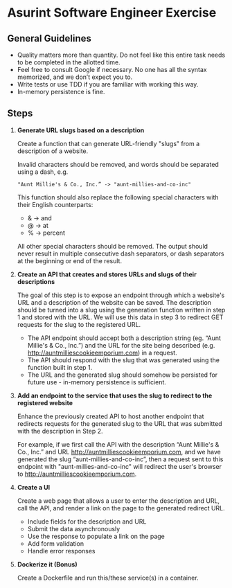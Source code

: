 # Asurint Software Engineer Exercise

## General Guidelines

- Quality matters more than quantity. Do not feel like this entire task needs to be completed in the allotted time.
- Feel free to consult Google if necessary. No one has all the syntax memorized, and we don’t expect you to.
- Write tests or use TDD if you are familiar with working this way.
- In-memory persistence is fine.

## Steps

1. **Generate URL slugs based on a description**

   Create a function that can generate URL-friendly "slugs" from a description of a website.

   Invalid characters should be removed, and words should be separated using a dash, e.g.

   ```
   "Aunt Millie's & Co., Inc.” -> "aunt-millies-and-co-inc"
   ```

   This function should also replace the following special characters with their English counterparts:

   - & -> and
   - @ -> at
   - % -> percent

   All other special characters should be removed. The output should never result in multiple consecutive dash separators, or dash separators at the beginning or end of the result.

2. **Create an API that creates and stores URLs and slugs of their descriptions**

   The goal of this step is to expose an endpoint through which a website's URL and a description of the website can be saved. The description should be turned into a slug using the generation function written in step 1 and stored with the URL. We will use this data in step 3 to redirect GET requests for the slug to the registered URL.

   - The API endpoint should accept both a description string (eg. “Aunt Millie's & Co., Inc.”) and the URL for the site being described (e.g. http://auntmilliescookieemporium.com) in a request.
   - The API should respond with the slug that was generated using the function built in step 1.
   - The URL and the generated slug should somehow be persisted for future use - in-memory persistence is sufficient.

3. **Add an endpoint to the service that uses the slug to redirect to the registered website**

   Enhance the previously created API to host another endpoint that redirects requests for the generated slug to the URL that was submitted with the description in Step 2.

   For example, if we first call the API with the description “Aunt Millie's & Co., Inc.” and URL http://auntmilliescookieemporium.com, and we have generated the slug “aunt-millies-and-co-inc”, then a request sent to this endpoint with "aunt-millies-and-co-inc" will redirect the user's browser to http://auntmilliescookieemporium.com.

4. **Create a UI**

   Create a web page that allows a user to enter the description and URL, call the API, and render a link on the page to the generated redirect URL.

   - Include fields for the description and URL
   - Submit the data asynchronously
   - Use the response to populate a link on the page
   - Add form validation
   - Handle error responses

5. **Dockerize it (Bonus)**

   Create a Dockerfile and run this/these service(s) in a container.
